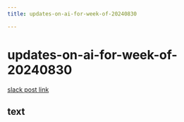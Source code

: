 ```yaml
---
title: updates-on-ai-for-week-of-20240830

---
```


# updates-on-ai-for-week-of-20240830

[slack post link]()

## text